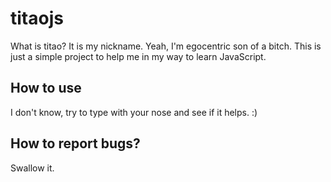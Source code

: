 # titaojs

What is titao? It is my nickname. Yeah, I'm egocentric son of a bitch. This is just
a simple project to help me in my way to learn JavaScript.

## How to use

I don't know, try to type with your nose and see if it helps. :)

## How to report bugs?

Swallow it.
